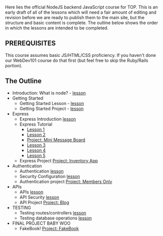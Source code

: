 Here lies the official NodeJS backend JavaScript course for TOP. This is an early draft of all of the lessons which will need a fair amount of editing and revision before we are ready to publish them to the main site, but the structure and basic content is complete.  The outline below shows the order in which the lessons are intended to be completed.

## PREREQUISITES
This course assumes basic JS/HTML/CSS proficiency. If you haven't done our WebDev101 course do that first (but feel free to skip the Ruby/Rails portion).

## The Outline

- Introduction: What is node? - [lesson](getting-started/Introduction.md)
- Getting Started
  - Getting Started Lesson - [lesson](getting-started/Getting-Started.md)
  - Getting Started Project - [lesson](getting-started/Getting-Started-Project.md)
- Express
  - Express Introduction [lesson](express-basics/Express-Introduction.md)
  - Express Tutorial
    - [Lesson 1](express-basics/Express-Lesson-1.md)
    - [Lesson 2](express-basics/Express-Lesson-2.md)
    - [Project: Mini Message Board](express-basics/Express-Mini-Message-Board.md)
    - [Lesson 3](express-basics/Express-Lesson-3.md)
    - [Lesson 4](express-basics/Express-Lesson-4.md)
    - [Lesson 5](express-basics/Express-Lesson-5.md)
  - Express Project [Project: Inventory App](express-basics/Express-Inventory-Application.md)
- Authentication
  - Authentication [lesson](authentication/Authentication.md)
  - Security Configuration [lesson](authentication/Security-Configuration.md)
  - Authentication project [Project: Members Only](authentication/Members-Only.md) 
- APIs
    - APIs [lesson](APIs/APIs.md)
    - API Security [lesson](APIs/API-Security.md)
    - API Project [Project: Blog](APIs/Blog-Project.md)
- TESTING
    - Testing routes/controllers [lesson](testing/Testing.md)
    - Testing database operations [lesson](testing/Testing-Mongo.md)
- FINAL PROJECT BABY WOO
    - FakeBook! [Project: FakeBook](Odin-Book.md)
